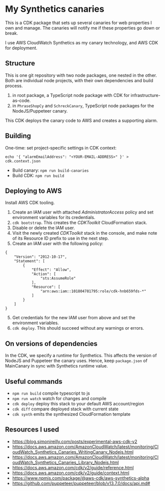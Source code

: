 # My Synthetics canaries #

This is a CDK package that sets up several canaries for web properties I own and manage.
The canaries will notify me if these properties go down or break.

I use AWS CloudWatch Synthetics as my canary technology, and AWS CDK for deployment.

## Structure

This is one git repository with two node packages, one nested in the other.
Both are individual node projects, with their own dependencies and build process.

1. in root package, a TypeScript node package with CDK for infrastructure-as-code.
2. in `PhraseShopCy` and `SchreckCanary`, TypeScript node packages for the NodeJS/Puppeteer canary.

This CDK deploys the canary code to AWS and creates a supporting alarm.

## Building

One-time: set project-specific settings in CDK context:

    echo '{ "alarmEmailAddress": "<YOUR-EMAIL-ADDRESS>" }' > cdk.context.json

* Build canary: `npm run build-canaries`
* Build CDK: `npm run build`

## Deploying to AWS

Install AWS CDK tooling.

1. Create an IAM user with attached *AdministratorAccess* policy and set environment variables for its credentials.
2. `cdk bootstrap`. This creates the *CDKToolkit* CloudFormation stack.
3. Disable or delete the IAM user.
4. Visit the newly created *CDKToolkit* stack in the console, and make note of its Resource ID prefix to use in the next step.
5. Create an IAM user with the following policy:

```
{
    "Version": "2012-10-17",
    "Statement": [
        {
            "Effect": "Allow",
            "Action": [
                "sts:AssumeRole"
            ],
            "Resource": [
                "arn:aws:iam::101804781795:role/cdk-hnb659fds-*"
            ]
        }
    ]
}
```

5. Get credentials for the new IAM user from above and set the environment variables.
6. `cdk deploy`. This should succeed without any warnings or errors.

## On versions of dependencies

In the CDK, we specify a runtime for Synthetics. This affects the version of NodeJS and Puppeteer
the canary uses. Hence, keep `package.json` of MainCanary in sync with Synthetics runtime value.

## Useful commands

* `npm run build`   compile typescript to js
* `npm run watch`   watch for changes and compile
* `cdk deploy`      deploy this stack to your default AWS account/region
* `cdk diff`        compare deployed stack with current state
* `cdk synth`       emits the synthesized CloudFormation template

## Resources I used

* https://blog.simonireilly.com/posts/experimental-aws-cdk-v2
* https://docs.aws.amazon.com/AmazonCloudWatch/latest/monitoring/CloudWatch_Synthetics_Canaries_WritingCanary_Nodejs.html
* https://docs.aws.amazon.com/AmazonCloudWatch/latest/monitoring/CloudWatch_Synthetics_Canaries_Library_Nodejs.html
* https://docs.aws.amazon.com/cdk/v2/guide/reference.html
* https://docs.aws.amazon.com/cdk/v2/guide/context.html
* https://www.npmjs.com/package/@aws-cdk/aws-synthetics-alpha
* https://github.com/puppeteer/puppeteer/blob/v13.7.0/docs/api.md#

